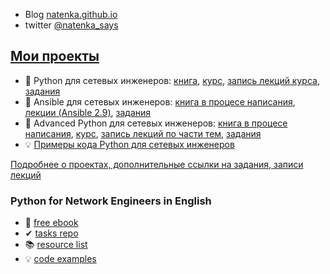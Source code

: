 * Blog [natenka.github.io](https://natenka.github.io/)
* twitter [@natenka_says](https://twitter.com/natenka_says)

## [Мои проекты](https://natenka.github.io/projects/)

* &#128215; Python для сетевых инженеров: [книга](https://pyneng.readthedocs.io/ru/latest/), [курс](https://natenka.github.io/pyneng-online/), [запись лекций курса](https://www.youtube.com/playlist?list=PLah0HUih_ZRnJFNdZsWr2pNWgYETauGXo), [задания](https://github.com/natenka/pyneng-examples-exercises) 
* &#128215; Ansible для сетевых инженеров: [книга в процесе написания](https://ansible-for-network-engineers.readthedocs.io), [лекции (Ansible 2.9)](https://www.youtube.com/playlist?list=PLah0HUih_ZRnuI_K5-GV4FdAO9dVkRIGF), [задания](https://github.com/natenka/ansible-example-exercises)
* &#128215; Advanced Python для сетевых инженеров: [книга в процесе написания](https://advpyneng.readthedocs.io/ru/latest/), [курс](https://natenka.github.io/advanced-pyneng-online/), [запись лекций по части тем](https://www.youtube.com/playlist?list=PLah0HUih_ZRmiZjBaTcECszqlRM8LlahR), [задания](https://github.com/natenka/advpyneng-examples-exercises)
* &#128161; [Примеры кода Python для сетевых инженеров](https://github.com/natenka/pyneng-examples)

[Подробнее о проектах, дополнительные ссылки на задания, записи лекций](https://natenka.github.io/projects/)

### Python for Network Engineers in English

* &#128215; [free ebook](https://pyneng.readthedocs.io/en/latest/)
* &#10004; [tasks repo](https://github.com/natenka/pyneng-examples-exercises-en/)
* &#128218; [resource list](https://natenka.github.io/pyneng-resources-en/)
* &#128161; [code examples](https://github.com/natenka/pyneng-examples)
